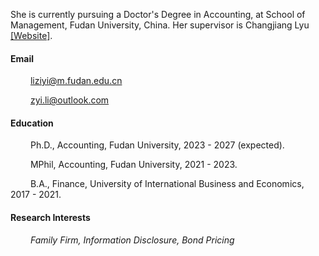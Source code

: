 

She is currently pursuing a Doctor's Degree in Accounting, at School of Management, Fudan University, China. Her supervisor is Changjiang Lyu [[Website]](https://www.fdsm.fudan.edu.cn/AboutUs/preview.html?uid=011469). 

#### Email
&emsp;&emsp; liziyi@m.fudan.edu.cn

&emsp;&emsp; zyi.li@outlook.com

#### Education
&emsp;&emsp; Ph.D., Accounting, Fudan University, 2023 - 2027 (expected).

&emsp;&emsp; MPhil, Accounting, Fudan University, 2021 - 2023.

&emsp;&emsp; B.A., Finance, University of International Business and Economics, 2017 - 2021.

#### Research Interests
&emsp;&emsp; *Family Firm, Information Disclosure, Bond Pricing*
